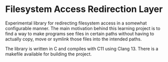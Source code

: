 # Filesystem Access Redirection Layer

Experimental library for redirecting filesystem access in a somewhat configurable manner. The main motivation behind this learning project is to find a way to make programs see files in certain paths without having to actually copy, move or symlink those files into the intended paths.

The library is written in C and compiles with C11 using Clang 13. There is a makefile available for building the project.
